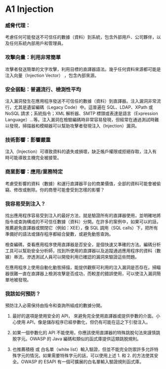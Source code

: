 # A1 Injection

### 威脅代理：

考慮任何可能發送不可信任的數據（資料）到系統，包含外部用戶、公司夥伴，以及任何系統內部用戶和管理員。

### 攻擊向量：利用非常簡單

攻擊者發送簡單的文字攻擊，利用目標的直譯器語法。幾乎任何資料來源都可能是注入向量（Injection Vector） ，包含內部來源。

### 安全弱點：普遍流行、檢測性平均

注入漏洞發生在應用程序發送不可信任的數據（資料）到直譯器。注入漏洞非常流行，尤其是遺留編碼（Legacy Code）中。這普遍在 SQL、LDAP、XPath 或 NoSQL 請求；系統指令；XML 解析器、SMTP 標頭或表達是語言（Expression Language）...等。注入漏洞在檢驗編碼時非常容易發現，但經常在通過測試時難以發現，掃描器和模糊器可以幫助攻擊者發現注入（Injection）漏洞。

### 技術影響：影響嚴重

注入（Injection）可導致資料的遺失或損壞，缺乏帳戶權限或拒絕存取，注入有時可能導致主機完全被接管。

### 商業影響：應用/業務特定

考慮受影響的資料（數據）和運行直譯器平台的商業價值，全部的資料可能會被偷竊、修改或刪除。你的商譽可能會受到怎樣的影響？

### 我容易受到注入？

找出應用程序容易受到注入的最好方法，就是驗證所有的直譯器使用，並明確地將指令或查詢構成的不可信任數據（資料）分開。在許多的案例中，如果可以的話，推薦避免直譯器或關閉它（例如：XEE），像 SQL 調用（SQL calls）下，把所有準備好的語法或儲存程序都結合變數，或避免動態查詢。

檢查編碼，查看應用程序使用直譯器是否安全，是個快速又準確的方法。編碼分析工具可以幫助安全分析師，找到所使用的直譯器以及追蹤通過應用程序的資料（數據）串流。滲透測試人員可以開發利用已確認的漏洞來驗證這些問題。

在應用程序上使用自動化動態掃描，能提供觀察可利用的注入漏洞是否存在。掃瞄器很難一直在直譯器上檢測攻擊是否成功，而較差的錯誤使用，可以使注入漏洞簡單地被發現。

### 我該如何預防？

預防注入必需保持由指令和查詢所組成的數據分開。
1. 最好的選項是使用安全的 API， 來避免完全使用直譯器或提供參數的介面。小心使用 API，像是儲存程序已經參數化，但仍有可能在這之下引發注入。

2. 如果一個參數化的 API 不能使用，你應該使用直譯器的特殊跳脫句法來謹慎跳脫字元。OWASP 的 Java 編碼和類似的函式庫提供這類跳脫規則。

3. 也推薦積極 或 白名單（white list）輸入驗證，但並不能完全防禦許多允許特殊字元的情況。如果需要特殊字元的話，可以使用上述 1. 和 2. 的方法使其安全。OWASP 的 ESAPI 有一個可擴展的白名單輸入驗證規則函式庫。
